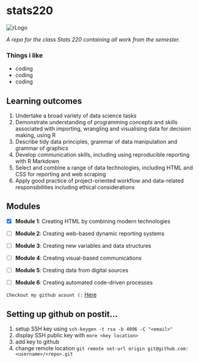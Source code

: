 # stats220

![rLogo](https://media.giphy.com/media/rGlAZysKBcjRCkAX7S/giphy.gif)

*A repo for the class Stats 220 containing all work from the semester.*

### Things i like
- coding
- coding
- coding

## Learning outcomes
1. Undertake a broad variety of data science tasks 
2. Demonstrate understanding of programming concepts and skills associated with importing, wrangling and visualising data for decision making, using R 
3. Describe tidy data principles, grammar of data manipulation and grammar of graphics 
4. Develop communication skills, including using reproducible reporting with R Markdown
5. Select and combine a range of data technologies, including HTML and CSS for reporting and web scraping 
6. Apply good practice of project-oriented workflow and data-related responsibilities including ethical considerations


## Modules
- [x] **Module 1**: Creating HTML by combining modern technologies
- [ ] **Module 2**: Creating web-based dynamic reporting systems
- [ ] **Module 3**: Creating new variables and data structures
- [ ] **Module 4**: Creating visual-based communications
- [ ] **Module 5**: Creating data from digital sources
- [ ] **Module 6**: Creating automated code-driven processes


`Checkout my github acount (:` [Here](https://github.com/Jaorow)



## Setting up github on postit... 
1. setup SSH key using `ssh-keygen -t rsa -b 4096 -C "<email>"`
2. display SSH public key with `more <key location>`
3. add key to github
4. change remote location `git remote set-url origin git@github.com:<username>/<repo>.git`
